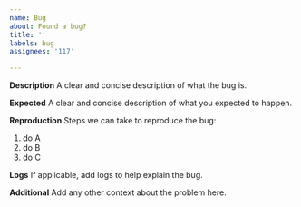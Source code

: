```yaml
---
name: Bug
about: Found a bug?
title: ''
labels: bug
assignees: '117'

---
```


**Description**
A clear and concise description of what the bug is.

**Expected**
A clear and concise description of what you expected to happen.

**Reproduction**
Steps we can take to reproduce the bug:
1. do A
2. do B
3. do C

**Logs**
If applicable, add logs to help explain the bug.

**Additional**
Add any other context about the problem here.

